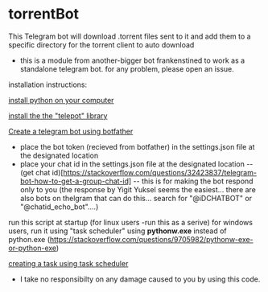 # torrentBot
This Telegram bot will download .torrent files sent to it and add them to a specific directory for the torrent client to auto download

* this is a module from another-bigger bot frankenstined to work as a standalone telegram bot. 
for any problem, please open an issue. 

installation instructions: 

[install python on your computer](https://www.python.org/ftp/python/3.9.7/python-3.9.7-amd64.exe)

[install the the "telepot" library](https://telepot.readthedocs.io/en/latest/#installation)

[Create a telegram bot using botfather](https://blog.devgenius.io/how-to-set-up-your-telegram-bot-using-botfather-fd1896d68c02)
 * place the bot token (recieved from botfather) in the settings.json file at the designated location 
 * place your chat id in the settings.json file at the designated location -- (get chat id)[https://stackoverflow.com/questions/32423837/telegram-bot-how-to-get-a-group-chat-id]  -- this is for making the bot respond only to you 
 (the response by Yigit Yuksel seems the easiest... there are also bots on thelgram that can do this... search for "@iDCHATBOT" or "@chatid_echo_bot"....)

run this script at startup (for linux users -run this as a serive) 
for windows users, run it using "task scheduler" using <strong>pythonw.exe</strong> instead of python.exe
(https://stackoverflow.com/questions/9705982/pythonw-exe-or-python-exe)

[creating a task using task scheduler](https://www.ibm.com/docs/en/datacap/9.1.6?topic=application-configuring-windows-task-scheduler-automatically-run-ruleset)





* I take no responsibilty on any damage caused to you by using this code. 


